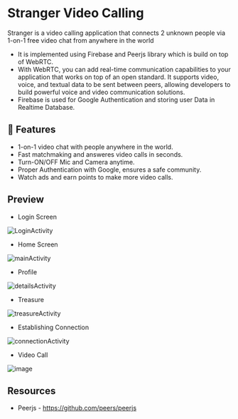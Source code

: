 # Stranger Video Calling

Stranger is a video calling application that connects 2 unknown people via 1-on-1 free video chat from anywhere in the world

- It is implemented using Firebase and Peerjs library which is build on top of WebRTC.
- With WebRTC, you can add real-time communication capabilities to your application that works on top of an open standard. It supports video, voice, and textual data to be sent between peers, allowing developers to build powerful voice and video communication solutions.
- Firebase is used for Google Authentication and storing user Data in Realtime Database.

## 🚀 Features

- 1-on-1 video chat with people anywhere in the world.
- Fast matchmaking and answeres video calls in seconds.
- Turn-ON/OFF Mic and Camera anytime.
- Proper Authentication with Google, ensures a safe community.
- Watch ads and earn points to make more video calls.


## Preview

- Login Screen

![LoginActivity](https://user-images.githubusercontent.com/73877619/208233808-21101f6e-6fc7-40c7-8b51-1f94a417de7a.png)  

- Home Screen

![mainActivity](https://user-images.githubusercontent.com/73877619/208233838-a98790ca-f290-4e1d-b90f-76ce4748917d.png)

- Profile

![detailsActivity](https://user-images.githubusercontent.com/73877619/216895062-33fdc94e-0d9e-4fcb-921d-c48c76958669.png)   

- Treasure

![treasureActivity](https://user-images.githubusercontent.com/73877619/208233922-9777e3fb-7961-4a9e-90ce-d0aa4588d6a8.png)

- Establishing Connection

![connectionActivity](https://user-images.githubusercontent.com/73877619/208233950-e42958e4-650c-4a67-9b5a-bdf6c0ebc807.png)  

- Video Call

![image](https://user-images.githubusercontent.com/73877619/208234527-9df9f58c-b5df-4700-8ea3-a35197cccff1.png)



## Resources

- Peerjs - https://github.com/peers/peerjs


